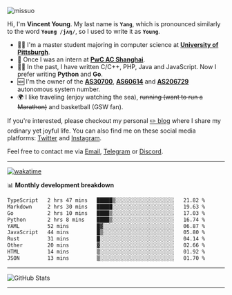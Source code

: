 <p align="left"> <img src="https://komarev.com/ghpvc/?username=missuo&label=Profile%20views&color=0e75b6&style=flat" alt="missuo" /> </p>


Hi, I'm **Vincent Young**. My last name is **`Yang`**, which is pronounced similarly to the word **`Young /jʌŋ/`**, so I used to write it as **`Young`**. 

-  👨‍🎓 I'm a master student majoring in computer science at [**University of Pittsburgh**](https://www.pitt.edu).
-  💼 Once I was an intern at **[PwC AC Shanghai](https://www.linkedin.com/company/pwc-ac-shanghai/)**.
-  👨‍💻 In the past, I have written C/C++, PHP, Java and JavaScript. Now I prefer writing **Python** and **Go**.
-  🆕 I'm the owner of the **[AS30700](https://bgp.tools/as/30700)**, **[AS60614](https://bgp.tools/as/60614)** and **[AS206729](https://bgp.tools/as/206729)** autonomous system number.
-  🌍 I like traveling (enjoy watching the sea), ~~running (want to run a Marathon)~~ and basketball (GSW fan).

If you're interested, please checkout my personal [✏️ blog](https://missuo.me/) where I share my ordinary yet joyful life. You can also find me on these social media platforms: [Twitter](https://twitter.com/m1ssuo) and [Instagram](https://www.instagram.com/missuo.me).

Feel free to contact me via <a href="mailto:i@yyt.moe">Email</a>, [Telegram](https://t.me/missuo) or [Discord](https://discordapp.com/users/missuo#7448).

-------

[![wakatime](https://wakatime.com/badge/user/c13cd961-40ca-417a-afb6-1f9ea8ac295c.svg)](https://wakatime.com/@missuo)

📊 **Monthly development breakdown**
<!--START_SECTION:waka-->

```txt
TypeScript   2 hrs 47 mins   █████▒░░░░░░░░░░░░░░░░░░░   21.82 %
Markdown     2 hrs 30 mins   █████░░░░░░░░░░░░░░░░░░░░   19.63 %
Go           2 hrs 10 mins   ████▒░░░░░░░░░░░░░░░░░░░░   17.03 %
Python       2 hrs 8 mins    ████▒░░░░░░░░░░░░░░░░░░░░   16.74 %
YAML         52 mins         █▓░░░░░░░░░░░░░░░░░░░░░░░   06.87 %
JavaScript   44 mins         █▒░░░░░░░░░░░░░░░░░░░░░░░   05.80 %
Rust         31 mins         █░░░░░░░░░░░░░░░░░░░░░░░░   04.14 %
Other        20 mins         ▓░░░░░░░░░░░░░░░░░░░░░░░░   02.66 %
HTML         14 mins         ▒░░░░░░░░░░░░░░░░░░░░░░░░   01.92 %
JSON         13 mins         ▒░░░░░░░░░░░░░░░░░░░░░░░░   01.70 %
```

<!--END_SECTION:waka-->

-------

![GitHub Stats](https://github-readme-stats-opal-alpha-76.vercel.app/api?username=missuo&show_icons=true&theme=transparent)

-------

